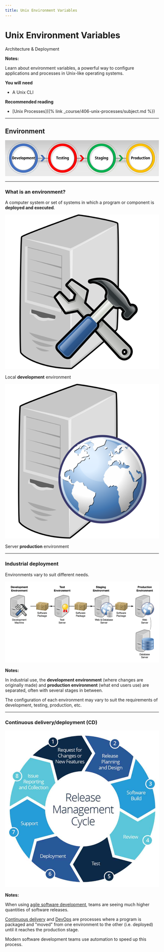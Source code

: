 ```yaml
---
title: Unix Environment Variables
---
```


# Unix Environment Variables

Architecture & Deployment <!-- .element: class="subtitle" -->

**Notes:**

Learn about environment variables, a powerful way to configure applications and
processes in Unix-like operating systems.

**You will need**

- A Unix CLI

**Recommended reading**

- [Unix Processes]({% link _course/406-unix-processes/subject.md %})

---

## Environment

<img class='w80' src='images/environments.png' />

---

### What is an environment?

A computer system or set of systems in which a program or component is
**deployed and executed**.

<div class="flex gap-4">
  <div class="flex flex-col items-center gap-4">
    <img class='h-42' src='images/development-server.png' />
    <p>
      Local <strong>development</strong> environment
    </p>
  </div>

  <div class="flex flex-col items-center gap-4">
    <img class='h-42' src='images/web-server.png' />
    <p>
      Server <strong>production</strong> environment
    </p>
  </div>
</div>

---

### Industrial deployment

Environments vary to suit different needs.

<p class='center'><img class='w85' src='images/deployment.png' /></p>

**Notes:**

In industrial use, the **development environment** (where changes are originally
made) and **production environment** (what end users use) are separated, often
with several stages in between.

The configuration of each environment may vary to suit the requirements of
development, testing, production, etc.

---

### Continuous delivery/deployment (CD)

<img class='w-1/2' src='images/release-management-cycle.jpg' />

**Notes:**

When using [agile software development][agile], teams are seeing much higher
quantities of software releases.

[Continuous delivery][cd] and [DevOps][devops] are processes where a program is
packaged and "moved" from one environment to the other (i.e. deployed) until it
reaches the production stage.

Modern software development teams use automation to speed up this process.

[agile]: https://en.wikipedia.org/wiki/Agile_software_development
[bash]: https://en.wikipedia.org/wiki/Bash_(Unix_shell)
[cd]: https://en.wikipedia.org/wiki/Continuous_delivery
[devops]: https://en.wikipedia.org/wiki/DevOps
[env]: https://en.wikipedia.org/wiki/Deployment_environment
[env-var]: https://en.wikipedia.org/wiki/Environment_variable
[path]: https://en.wikipedia.org/wiki/Path_(computing)
